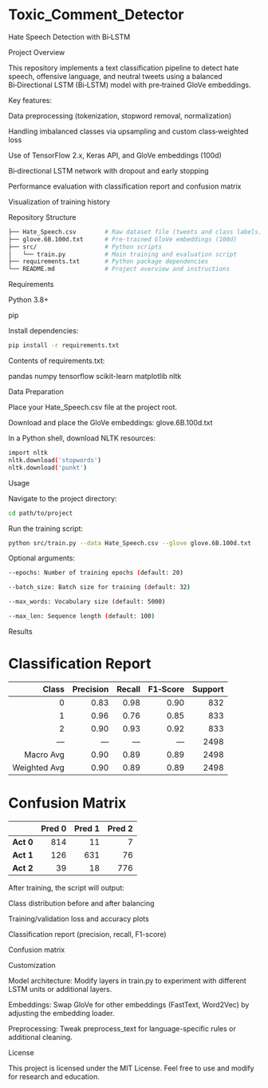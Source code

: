 # Toxic_Comment_Detector
Hate Speech Detection with Bi‑LSTM

Project Overview

This repository implements a text classification pipeline to detect hate speech, offensive language, and neutral tweets using a balanced Bi‑Directional LSTM (Bi‑LSTM) model with pre‑trained GloVe embeddings.

Key features:

Data preprocessing (tokenization, stopword removal, normalization)

Handling imbalanced classes via upsampling and custom class‑weighted loss

Use of TensorFlow 2.x, Keras API, and GloVe embeddings (100d)

Bi‑directional LSTM network with dropout and early stopping

Performance evaluation with classification report and confusion matrix

Visualization of training history

Repository Structure
```bash
├── Hate_Speech.csv        # Raw dataset file (tweets and class labels)
├── glove.6B.100d.txt      # Pre-trained GloVe embeddings (100d)
├── src/                   # Python scripts
│   └── train.py           # Main training and evaluation script
├── requirements.txt       # Python package dependencies
└── README.md              # Project overview and instructions
```
Requirements

Python 3.8+

pip

Install dependencies:
```bash
pip install -r requirements.txt
```
Contents of requirements.txt:

pandas
numpy
tensorflow
scikit-learn
matplotlib
nltk

Data Preparation

Place your Hate_Speech.csv file at the project root.

Download and place the GloVe embeddings: glove.6B.100d.txt

In a Python shell, download NLTK resources:
```bash
import nltk
nltk.download('stopwords')
nltk.download('punkt')
```
Usage

Navigate to the project directory:
```bash
cd path/to/project
```
Run the training script:
```bash
python src/train.py --data Hate_Speech.csv --glove glove.6B.100d.txt
```
Optional arguments:
```bash
--epochs: Number of training epochs (default: 20)

--batch_size: Batch size for training (default: 32)

--max_words: Vocabulary size (default: 5000)

--max_len: Sequence length (default: 100)
```
Results

# Classification Report
| Class | Precision | Recall | F1‑Score | Support |
|------:|----------:|-------:|---------:|--------:|
|     0 |      0.83 |   0.98 |     0.90 |     832 |
|     1 |      0.96 |   0.76 |     0.85 |     833 |
|     2 |      0.90 |   0.93 |     0.92 |     833 |
|  —    |      —    |   —    |     —    |    2498 |
| Macro Avg    |   0.90   |  0.89  |   0.89  |   2498  |
| Weighted Avg |   0.90   |  0.89  |   0.89  |   2498  |

# Confusion Matrix
|            | Pred 0 | Pred 1 | Pred 2 |
|-----------:|-------:|-------:|-------:|
| **Act 0**  |    814 |     11 |      7 |
| **Act 1**  |    126 |    631 |     76 |
| **Act 2**  |     39 |     18 |    776 |




After training, the script will output:

Class distribution before and after balancing

Training/validation loss and accuracy plots

Classification report (precision, recall, F1-score)

Confusion matrix

Customization

Model architecture: Modify layers in train.py to experiment with different LSTM units or additional layers.

Embeddings: Swap GloVe for other embeddings (FastText, Word2Vec) by adjusting the embedding loader.

Preprocessing: Tweak preprocess_text for language-specific rules or additional cleaning.

License

This project is licensed under the MIT License. Feel free to use and modify for research and education.
